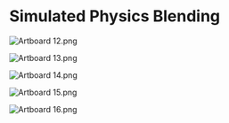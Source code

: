 # Simulated Physics Blending

<p><img src="https://vertexschool.instructure.com/courses/316/files/21067/preview?verifier=RPtb2tTNmpI45wjIEIt7AAExiJf0wbvc1GhhGSxe" alt="Artboard 12.png" data-api-endpoint="https://vertexschool.instructure.com/api/v1/courses/316/files/21067" data-api-returntype="File"></p>
<p><img src="https://vertexschool.instructure.com/courses/316/files/21068/preview?verifier=6pJkYly1DlvBTipmRdEh8soDsJfdCT5VzSpFj7GQ" alt="Artboard 13.png" data-api-endpoint="https://vertexschool.instructure.com/api/v1/courses/316/files/21068" data-api-returntype="File"></p>
<p><img src="https://vertexschool.instructure.com/courses/316/files/21069/preview?verifier=JpJxGALfJLqwP8mlqmgcEbg1GbvImhKpBme0nh4B" alt="Artboard 14.png" data-api-endpoint="https://vertexschool.instructure.com/api/v1/courses/316/files/21069" data-api-returntype="File"></p>
<p><img src="https://vertexschool.instructure.com/courses/316/files/21070/preview?verifier=pMw4uGKljKPyzfjBzNo0a3YSNVg4FwBX3nnRoRgH" alt="Artboard 15.png" data-api-endpoint="https://vertexschool.instructure.com/api/v1/courses/316/files/21070" data-api-returntype="File"></p>
<p><img src="https://vertexschool.instructure.com/courses/316/files/21071/preview?verifier=R2mLjO1CAYlfGE57OK51lgNfJTQInUAJELHavL9m" alt="Artboard 16.png" data-api-endpoint="https://vertexschool.instructure.com/api/v1/courses/316/files/21071" data-api-returntype="File"></p>
<p>&nbsp;</p>